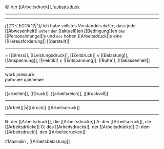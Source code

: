 😓 der [[Arbeitsdruck]], [ˈaʁbaɪ̯tsˌdʁʊk](https://youglish.com/pronounce/Arbeitsdruck/german)

---
---

*[[211-LEGO#^2|^]]* Ich habe vollstes Verständnis `dafür`, dass jede [[Abwesenheit]] `unter` `den` [[aktuell]]en [[Bedingung]]en `des` [[Personalmangel]]s und `des` hohen [[Arbeitsdruck]]s eine [[Herausforderung]] [[darstellt]]


---
= [[Stress]], [[Leistungsdruck]], [[Zeitdruck]]
≈ [[Belastung]], [[Anspannung]], [[Hektik]]
≠ [[Entspannung]], [[Ruhe]], [[Gelassenheit]]

---
work pressure  
рабочее давление

---
[[arbeiten]], [[Druck]], [[arbeitsreich]], [[druckvoll]]

---
[[Arbeit]]|`s`|[[druck]]
[[Arbeitsdruck]]


---
N: der [[Arbeitsdruck]], die [[Arbeitsdrücke]]
A: den [[Arbeitsdruck]], die [[Arbeitsdrücke]]
G: des [[Arbeitsdrucks]], der [[Arbeitsdrücke]]
D: dem [[Arbeitsdruck]], den [[Arbeitsdrücken]]


#Maskulin , [[Arbeitsbelastung]]